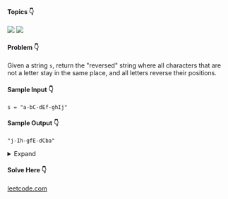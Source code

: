 #### Topics :point_down:
![](https://img.shields.io/badge/-string-wheat)
![](https://img.shields.io/badge/-two--pointer-wheat)

#### Problem :point_down:
Given a string `s`, return the "reversed" string where all characters that are not a letter stay in the same place, and all letters reverse their positions.
#### Sample Input :point_down:
```
s = "a-bC-dEf-ghIj" 
```
#### Sample Output :point_down:
```
"j-Ih-gfE-dCba"
```

<details>
<summary>Expand</summary>

#### Python :point_down:
```py
def solve(s):
    a = ''
    for i in s:
        if i.isalpha():
            a += i

    a = a[::-1]
    b = ''
    k = 0
    for i in s:
        if i.isalpha():
            b += a[k]
            k += 1
        else:
            b += i

    return b
```  
#### Time Complexity :point_down:
```
O(n)
```
#### Space Complexity :point_down:
```
O(n)
```  
#### Python :point_down:
```py
def solve(s):        
    s = list(s)

    i = 0
    j = len(s)-1

    while (i < j):
        if s[i].isalpha() and s[j].isalpha():
            s[i], s[j] = s[j], s[i]
            i += 1
            j -= 1

        if not s[i].isalpha():
            i += 1

        if not s[j].isalpha():
            j -= 1

    return ''.join(s)
```  
#### Time Complexity :point_down:
```
O(n)
```
#### Space Complexity :point_down:
```
O(1)
```
</details>

#### Solve Here :point_down:
[leetcode.com](https://leetcode.com/problems/reverse-only-letters/)
